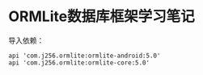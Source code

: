 # ORMLite数据库框架学习笔记

导入依赖：

```
api 'com.j256.ormlite:ormlite-android:5.0'
api 'com.j256.ormlite:ormlite-core:5.0'
```
